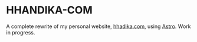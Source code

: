 # HHANDIKA-COM

A complete rewrite of my personal website, [hhadika.com](https://hhadika.com), using [Astro](https://astro.build). Work in progress.
